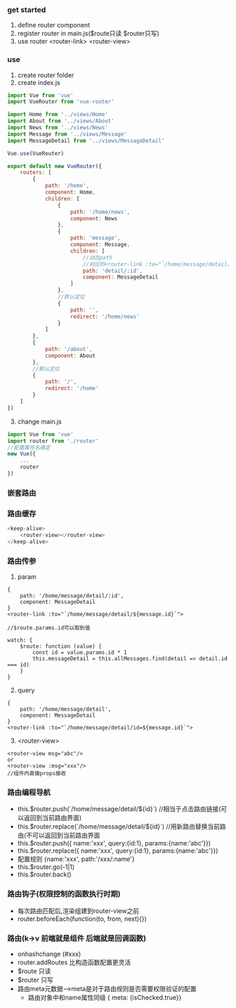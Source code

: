 ### get started
1. define router component
2. register router in main.js($route只读 $router只写)
3. use router \<router-link> \<router-view>

### use
1. create router folder
2. create index.js
```javascript
import Vue from 'vue'
import VueRouter from 'vue-router'

import Home from '../views/Home'
import About from '../views/About'
import News from '../views/News'
import Message from '../views/Message'
import MessageDetail from '../views/MessageDetail'

Vue.use(VueRouter)

export default new VueRouter({
    routers: [
        {
            path: '/home',
            component: Home,
            children: [
                {
                    path: '/home/news',
                    component: News
                },
                {
                    path: 'message',
                    component: Message,
                    children: [
                        //动态path
                        //对应的<router-link :to="`/home/message/detail/${message.id}`">{{ message.title}}</router-link>
                        path: 'detail/:id',
                        component: MessageDetail
                    ]
                },
                //默认定位
                {
                    path: '',
                    redirect: '/home/news'
                }
            ]
        },
        {
            path: '/about',
            component: About
        },
        //默认定位
        {
            path: '/',
            redirect: '/home'
        }
    ]
})
```
3. change main.js
```javascript
import Vue from 'vue'
import router from './router'
//配置属性名确定
new Vue({
    ...
    router
})
```

### 嵌套路由


### 路由缓存
```javascript
<keep-alive>
    <router-view></router-view>
</keep-alive>
```

### 路由传参
1. param
```
{
    path: '/home/message/detail/:id',
    component: MessageDetail
}
<router-link :to="`/home/message/detail/${message.id}`">

//$route.params.id可以取到值

watch: {
    $route: function (value) {
        const id = value.params.id * 1
        this.messageDetail = this.allMessages.find(detail => detail.id === id)
    }
}
```
2. query
```
{
    path: '/home/message/detail',
    component: MessageDetail
}
<router-link :to="`/home/message/detail/id=${message.id}`">
```
3. \<router-view>
```
<router-view msg="abc"/>
or
<router-view :msg="xxx"/>
//组件内直接props接收
```

### 路由编程导航
- this.$router.push(`/home/message/detail/${id}`)  //相当于点击路由链接(可以返回到当前路由界面)
- this.$router.replace(`/home/message/detail/${id}`) //用新路由替换当前路由(不可以返回到当前路由界面
- this.$router.push({ name:'xxx', query:{id:1}, params:{name:'abc'}})
- this.$router.replace({ name:'xxx', query:{id:1}, params:{name:'abc'}})
- 配置规则 {name:'xxx', path:'/xxx/:name'}
- this.$router.go(-1|1)
- this.$router.back()

### 路由钩子(权限控制的函数执行时期)
- 每次路由匹配后,渲染组建到router-view之前
- router.beforeEach(function(to, from, next){})

### 路由(k->v 前端就是组件 后端就是回调函数)
- onhashchange  (#xxx)
- router.addRoutes 比构造函数配置更灵活
- $route  只读
- $router  只写
- 路由meta元数据-->meta是对于路由规则是否需要权限验证的配置
  - 路由对象中和name属性同级 { meta: {isChecked.true}}
